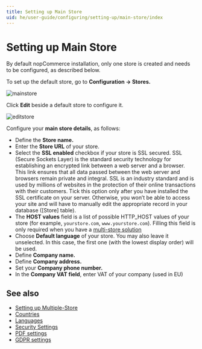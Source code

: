 ```yaml
---
title: Setting up Main Store
uid: he/user-guide/configuring/setting-up/main-store/index
---
```


# Setting up Main Store

By default nopCommerce installation, only one store is created and needs to be configured, as described below.

To set up the default store, go to **Configuration → Stores.**

![mainstore](_static/index/mainstore.png)

Click **Edit** beside a default store to configure it.

![editstore](_static/index/Store-Edit.png)

Configure your **main store details**, as follows:

* Define the **Store name.**
* Enter the **Store URL** of your store.
* Select the **SSL enabled** checkbox if your store is SSL secured. SSL (Secure Sockets Layer) is the standard security technology for establishing an encrypted link between a web server and a browser. This link ensures that all data passed between the web server and browsers remain private and integral. SSL is an industry standard and is used by millions of websites in the protection of their online transactions with their customers. Tick this option only after you have installed the SSL certificate on your server. Otherwise, you won’t be able to access your site and will have to manually edit the appropriate record in your database ([Store] table).
* The **HOST values** field is a list of possible HTTP_HOST values of your store (for example, `yourstore.com`, `www.yourstore.com`). Filling this field is only required when you have a [multi-store solution](xref:en/user-guide/configuring/setting-up/main-store/multiple-store)
* Choose **Default language** of your store. You may also leave it unselected. In this case, the first one (with the lowest display order) will be used.
* Define **Company name.**
* Define **Company address.**
* Set your **Company phone number.**
* In the **Company VAT field**, enter VAT of your company (used in EU)

## See also

* [Setting up Multiple-Store](xref:he/user-guide/configuring/setting-up/main-store/multiple-store)
* [Countries](xref:he/user-guide/configuring/setting-up/main-store/countries)
* [Languages](xref:he/user-guide/configuring/setting-up/main-store/languages)
* [Security Settings](xref:he/user-guide/configuring/setting-up/main-store/security-settings)
* [PDF settings](xref:he/user-guide/configuring/setting-up/main-store/pdf-settings)
* [GDPR settings](xref:he/user-guide/configuring/setting-up/main-store/gdpr-settings)